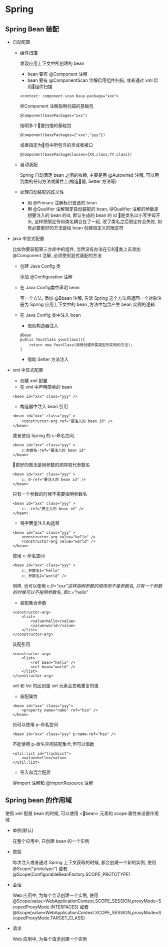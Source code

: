 # Spring
## Spring Bean 装配
- 自动配置
    - 组件扫描

        发现应用上下文中所创建的 bean
        - bean 要有 @Component 注解
        - bean 要有 @ComponentScan 注解启用组件扫描, 或者通过 xml 启用组件扫描
        ```
        <context: component-scan base-package="xxx">
        ``` 
        @Component 注解指明扫描的基础包
        ```
        @Component(basePackages="xxx")
        ```
        指明多个要扫描的基础包
        ```
        @Component(basePackages={"xxx","yyy"})
        ```
        或者指定为包中所包含的类或者接口
        ```
        @Component(basePackageClasses={XX.class,YY.class})
        ```
    - 自动装配

        Spring 自动满足 bean 之间的依赖, 主要是用 @Autowired 注解, 可以用到类的任何方法或属性上(构造器, Setter 方法等)

    - 处理自动装配的歧义性
        - 用 @Primary 注解标识首选的 bean
        - 用 @Qualifier 注解限定自动装配的 bean, @Qualifier 注解的参数是想要注入的 bean 的id, 默认生成的 bean 的 id 是类名以小写字母开头, 这样把限定符和类名耦合在了一起, 改了类名之后限定符会失败, 如有必要更好的方法是给 bean 创建自定义的限定符

- java 中显式配置

    比如你要装配第三方库中的组件, 当然没有办法在它的类上去添加 @Component 注解, 必须使用显式装配的方法
    - 创建 Java Config 类

        添加 @Configuration 注解
    - 在 Java Config类中声明 bean

        写一个方法, 添加 @Bbean 注解, 告诉 Spring 这个方法将返回一个对象注册为 Spring 应用上下文中的 bean ,方法中包含产生 bean 实例的逻辑
    - 在 Java Config 类中注入 bean
        - 借助构造器注入
        ```
        @Bean
        public YourClass yourClass(){
            return new YourClass(调用创建所需类型的实例的方法);
        }
        ```
        - 借助 Setter 方法注入
- xml 中显式配置
    - 创建 xml 配置
    - 在 xml 中声明简单的 bean 
    ```
    <bean id="xxx" class="yyy" />
    ```
    - 构造器中注入 bean 引用
    ```
    <bean id="xxx" class="yyy" >
        <constructor-arg ref="要注入的 bean id" />
    </bean>
    ```
    或者使用 Spring 的 c-命名空间, 
    ```
    <bean id="xxx" class="yyy" >
        c:参数名-ref="要注入的 bean id" 
    </bean>
    ``` 
    更好的做法是用参数的顺序取代参数名
    ```
    <bean id="xxx" class="yyy" >
        c:_0-ref="要注入的 bean id" />
    </bean>
    ```
    只有一个参数的时候不需要指明参数名
    ```
    <bean id="xxx" class="yyy" >
        c:_-ref="要注入的 bean id" />
    </bean>
    ```
    - 将字面量注入构造器
    ```
    <bean id="xxx" class="yyy" >
        <constructor-arg value="hello" />
        <constructor-arg value="world" />
    </bean>
    ```
    使用 c-命名空间
    ```
    <bean id="xxx" class="yyy" >
        c:_参数名1="hello"
        c:_参数名2="world" />
    ```
    同样, 也可以使用 c:_0="xxx"这样指明参数的顺序而不是参数名, 
    只有一个参数的时候可以不指明参数名, 即c:_="hello"
    - 装配集合参数
    ```
    <constructor-arg>
        <list>
            <value>hello</value>
            <value>world</value>
        </list>
    </constructor-arg>
    ```
    装配引用
    ```
    <constructor-arg>
        <list>
            <ref bean="hello" />
            <ref bean="world" />
        </list>
    </constructor-arg>
    ```
    set 和 list 的区别是 set 元素会忽略重复的值
    - 装配属性
    ```
    <bean id="xxx" class="yyy">
        <property name="name" ref="hza" />
    </bean>
    ```
    也可以使用 p-命名空间
    ```
    <bean id="xxx" class="yyy" p:name-ref="hza" />
    ```
    不能使用 p-命名空间装配集合,但可以借助 
    ```
    <util:list id="trackList">
        <value>hello</value>
    </util:list>
    ```
    - 导入和混合配置

    @Import 注解和 @ImportResource 注解

## Spring bean 的作用域

使用 xml 配置 bean 的时候, 可以使用 <bean> 元素的 scope 属性来设置作用域

- 单例(默认)

  在整个应用中, 只创建 bean 的一个实例
- 原型

  每次注入或者通过 Spring 上下文获取的时候, 都会创建一个新的实例, 使用 @Scope("prototype") 或者 @Scope(ConfigurableBeanFactory.SCOPE_PROTOTYPE)
- 会话

  Web 应用中, 为每个会话创建一个实例, 使用 @Scope(value=WebApplicationContext.SCOPE_SESSION,proxyMode=ScopedProxyMode.INTERFACES) 或者 @Scope(value=WebApplicationContext.SCOPE_SESSION,proxyMode=ScopedProxyMode.TARGET_CLASS)
- 请求

  Web 应用中, 为每个请求创建一个实例

